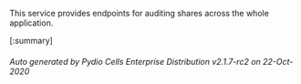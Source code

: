 






This service provides endpoints for auditing shares across the whole application.

[:summary]

###### Auto generated by Pydio Cells Enterprise Distribution v2.1.7-rc2 on 22-Oct-2020
